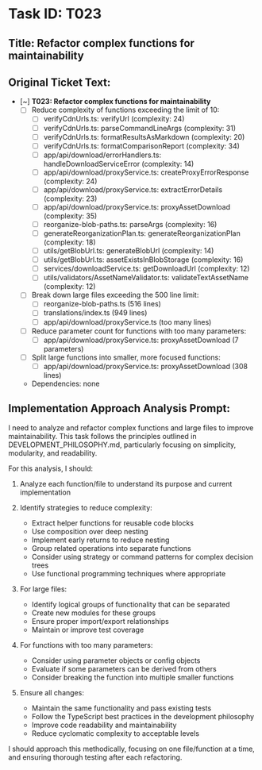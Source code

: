 # Task ID: T023

## Title: Refactor complex functions for maintainability

## Original Ticket Text:

- [~] **T023: Refactor complex functions for maintainability**
  - [ ] Reduce complexity of functions exceeding the limit of 10:
    - [ ] verifyCdnUrls.ts: verifyUrl (complexity: 24)
    - [ ] verifyCdnUrls.ts: parseCommandLineArgs (complexity: 31)
    - [ ] verifyCdnUrls.ts: formatResultsAsMarkdown (complexity: 20)
    - [ ] verifyCdnUrls.ts: formatComparisonReport (complexity: 34)
    - [ ] app/api/download/errorHandlers.ts: handleDownloadServiceError (complexity: 14)
    - [ ] app/api/download/proxyService.ts: createProxyErrorResponse (complexity: 24)
    - [ ] app/api/download/proxyService.ts: extractErrorDetails (complexity: 23)
    - [ ] app/api/download/proxyService.ts: proxyAssetDownload (complexity: 35)
    - [ ] reorganize-blob-paths.ts: parseArgs (complexity: 16)
    - [ ] generateReorganizationPlan.ts: generateReorganizationPlan (complexity: 18)
    - [ ] utils/getBlobUrl.ts: generateBlobUrl (complexity: 14)
    - [ ] utils/getBlobUrl.ts: assetExistsInBlobStorage (complexity: 16)
    - [ ] services/downloadService.ts: getDownloadUrl (complexity: 12)
    - [ ] utils/validators/AssetNameValidator.ts: validateTextAssetName (complexity: 12)
  - [ ] Break down large files exceeding the 500 line limit:
    - [ ] reorganize-blob-paths.ts (516 lines)
    - [ ] translations/index.ts (949 lines)
    - [ ] app/api/download/proxyService.ts (too many lines)
  - [ ] Reduce parameter count for functions with too many parameters:
    - [ ] app/api/download/proxyService.ts: proxyAssetDownload (7 parameters)
  - [ ] Split large functions into smaller, more focused functions:
    - [ ] app/api/download/proxyService.ts: proxyAssetDownload (308 lines)
  - Dependencies: none

## Implementation Approach Analysis Prompt:

I need to analyze and refactor complex functions and large files to improve maintainability. This task follows the principles outlined in DEVELOPMENT_PHILOSOPHY.md, particularly focusing on simplicity, modularity, and readability.

For this analysis, I should:

1. Analyze each function/file to understand its purpose and current implementation
2. Identify strategies to reduce complexity:

   - Extract helper functions for reusable code blocks
   - Use composition over deep nesting
   - Implement early returns to reduce nesting
   - Group related operations into separate functions
   - Consider using strategy or command patterns for complex decision trees
   - Use functional programming techniques where appropriate

3. For large files:

   - Identify logical groups of functionality that can be separated
   - Create new modules for these groups
   - Ensure proper import/export relationships
   - Maintain or improve test coverage

4. For functions with too many parameters:

   - Consider using parameter objects or config objects
   - Evaluate if some parameters can be derived from others
   - Consider breaking the function into multiple smaller functions

5. Ensure all changes:
   - Maintain the same functionality and pass existing tests
   - Follow the TypeScript best practices in the development philosophy
   - Improve code readability and maintainability
   - Reduce cyclomatic complexity to acceptable levels

I should approach this methodically, focusing on one file/function at a time, and ensuring thorough testing after each refactoring.
